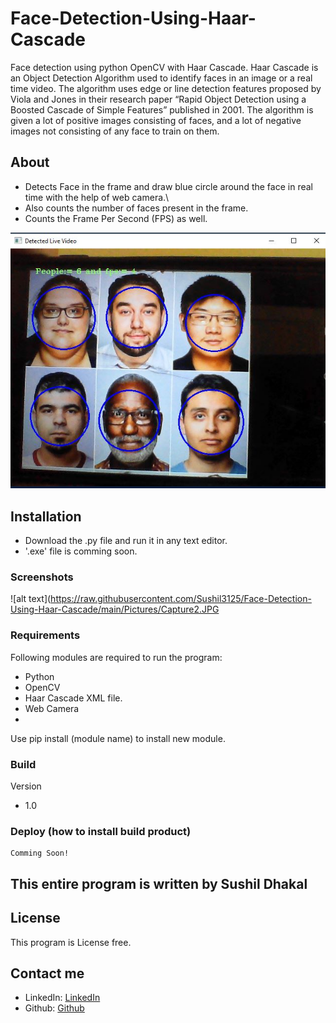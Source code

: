 # Face-Detection-Using-Haar-Cascade

Face detection using python OpenCV with Haar Cascade. 
Haar Cascade is an Object Detection Algorithm used to identify faces in an image or a real time video. The algorithm uses edge or line detection features proposed by Viola and Jones in their research paper “Rapid Object Detection using a Boosted Cascade of Simple Features” published in 2001. The algorithm is given a lot of positive images consisting of faces, and a lot of negative images not consisting of any face to train on them.

## About

* Detects Face in the frame and draw blue circle around the face in real time with the help of web camera.\
* Also counts the number of faces present in the frame.
* Counts the Frame Per Second (FPS) as well. 

![alt text](https://raw.githubusercontent.com/Sushil3125/Face-Detection-Using-Haar-Cascade/main/Pictures/Capture.JPG)

## Installation

* Download the .py file and run it in any text editor.
* '.exe' file is comming soon.

### Screenshots


![alt text](https://raw.githubusercontent.com/Sushil3125/Face-Detection-Using-Haar-Cascade/main/Pictures/Capture2.JPG

### Requirements

Following modules are required to run the program:

* Python
* OpenCV
* Haar Cascade XML file.
* Web Camera
* 
Use pip install (module name) to install new module.

### Build

  Version
  * 1.0
  
  

### Deploy (how to install build product)
    Comming Soon!


## This entire program is written by Sushil Dhakal


## License

This program is License free.

## Contact me

* LinkedIn: [LinkedIn](https://www.linkedin.com/in/sushil-dhakal-5ab5a621a)
* Github: [Github](https://www.github.com/sushil3125)

